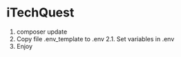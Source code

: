 # iTechQuest

1. composer update
2. Copy file .env_template to .env
2.1. Set  variables in .env
3. Enjoy
